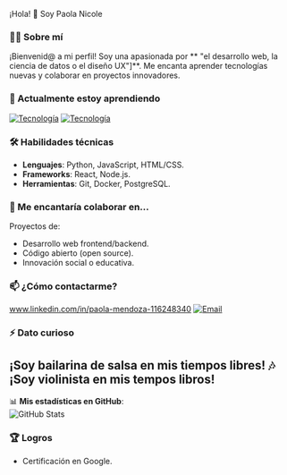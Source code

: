  ¡Hola! 👋 Soy Paola Nicole 

### 👩‍💻 Sobre mí  
¡Bienvenid@ a mi perfil! Soy una apasionada por ** "el desarrollo web, la ciencia de datos o el diseño UX"]**. Me encanta aprender tecnologías nuevas y colaborar en proyectos innovadores.  

### 🌱 Actualmente estoy aprendiendo  
[![Tecnología](https://img.shields.io/badge/Python-3776AB?style=flat&logo=python&logoColor=white)]() 
[![Tecnología](https://img.shields.io/badge/JavaScript-F7DF1E?style=flat&logo=javascript&logoColor=black)]() 
 

### 🛠 Habilidades técnicas  
- **Lenguajes**: Python, JavaScript, HTML/CSS.  
- **Frameworks**: React, Node.js.  
- **Herramientas**: Git, Docker, PostgreSQL.  

### 💞️ Me encantaría colaborar en...  
Proyectos de:  
- Desarrollo web frontend/backend.  
- Código abierto (open source).  
- Innovación social o educativa.  

### 📫 ¿Cómo contactarme?  
www.linkedin.com/in/paola-mendoza-116248340
[![Email](https://img.shields.io/badge/Gmail-D14836?style=for-the-badge&logo=gmail&logoColor=white)](mailto:tuemail@gmail.com)  

### ⚡ Dato curioso  
¡Soy bailarina de salsa en mis tiempos libres! 🎶
¡Soy violinista en mis tempos libros!
---

📊 **Mis estadísticas en GitHub**:  
![GitHub Stats](https://github-readme-stats.vercel.app/api?username=Paolanicole20&show_icons=true&theme=radical)  

### 🏆 Logros   
- Certificación en Google. 
